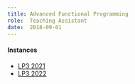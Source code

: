 ```yaml
---
title: Advanced Functional Programming
role:  Teaching Assistant
date:  2018-09-01
---
```


#### Instances

+ [LP3 2021](https://chalmers.instructure.com/courses/12461/assignments/syllabus)
+ [LP3 2022](https://chalmers.instructure.com/courses/17400/assignments/syllabus)


